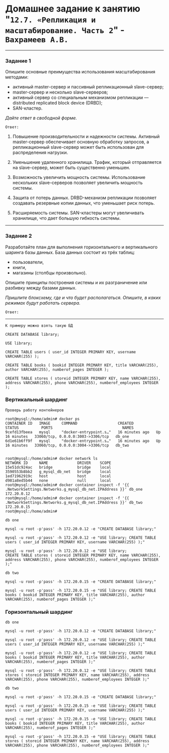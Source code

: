 # Домашнее задание к занятию "`12.7. «Репликация и масштабирование. Часть 2`" - `Вахрамеев А.В.`

---

### Задание 1

Опишите основные преимущества использования масштабирования методами:

- активный master-сервер и пассивный репликационный slave-сервер; 
- master-сервер и несколько slave-серверов;
- активный сервер со специальным механизмом репликации — distributed replicated block device (DRBD);
- SAN-кластер.

*Дайте ответ в свободной форме.*

`Ответ:`

1. Повышение производительности и надежности системы. Активный master-сервер обеспечивает основную обработку запросов, а репликационный slave-сервер может быть использован для распределения нагрузки.

2. Уменьшение удаленного хранилища. Трафик, который отправляется на slave-сервер, может быть существенно уменьшен.

3. Возможность увеличить мощность системы. Использование нескольких slave-серверов позволяет увеличить мощность системы.

4. Защита от потерь данных. DRBD-механизм репликации позволяет создавать резервные копии данных, что уменьшает риск потерь.

5. Расширяемость системы. SAN-кластеры могут увеличивать хранилище, что дает большую гибкость системы.
---

### Задание 2


Разработайте план для выполнения горизонтального и вертикального шаринга базы данных. База данных состоит из трёх таблиц: 

- пользователи, 
- книги, 
- магазины (столбцы произвольно). 

Опишите принципы построения системы и их разграничение или разбивку между базами данных.

*Пришлите блоксхему, где и что будет располагаться. Опишите, в каких режимах будут работать сервера.* 

`Ответ:`

---

`К примеру можно взять такую БД`
```
CREATE DATABASE library;

USE library;

CREATE TABLE users ( user_id INTEGER PRIMARY KEY, username VARCHAR(255) );

CREATE TABLE books ( bookid INTEGER PRIMARY KEY, title VARCHAR(255), author VARCHAR(255), numberof_pages INTEGER );

CREATE TABLE stores ( storeid INTEGER PRIMARY KEY, name VARCHAR(255), address VARCHAR(255), phone VARCHAR(255), numberof_employees INTEGER );
```

### Вертикальный шардинг

`Проверь работу контейнеров`

```
root@mysql:/home/admin# docker ps
CONTAINER ID   IMAGE     COMMAND                  CREATED          STATUS          PORTS                               NAMES
9cefd13fbeea   mysql     "docker-entrypoint.s…"   16 minutes ago   Up 16 minutes   33060/tcp, 0.0.0.0:3003->3306/tcp   db_one
6d1e61b6ff9f   mysql     "docker-entrypoint.s…"   16 minutes ago   Up 16 minutes   33060/tcp, 0.0.0.0:3004->3306/tcp   db_two


root@mysql:/home/admin# docker network ls
NETWORK ID     NAME             DRIVER    SCOPE
15e51dc924ac   bridge           bridge    local
3590553b8bb2   g_mysql_db_net   bridge    local
1ed71962919c   host             host      local
d981a8ed5b44   none             null      local
root@mysql:/home/admin# docker container inspect -f '{{ .NetworkSettings.Networks.g_mysql_db_net.IPAddress }}' db_one
172.20.0.12
root@mysql:/home/admin# docker container inspect -f '{{ .NetworkSettings.Networks.g_mysql_db_net.IPAddress }}' db_two
172.20.0.15
root@mysql:/home/admin# 

```

`db one`

```
mysql -u root -p'pass' -h 172.20.0.12 -e "CREATE DATABASE library;"

mysql -u root -p'pass' -h 172.20.0.12 -e "USE library; CREATE TABLE users ( user_id INTEGER PRIMARY KEY, username VARCHAR(255) );"

mysql -u root -p'pass' -h 172.20.0.12 -e "USE library; 
CREATE TABLE stores ( storeid INTEGER PRIMARY KEY, name VARCHAR(255), address VARCHAR(255), phone VARCHAR(255), numberof_employees INTEGER );"
```


`db two`

```
mysql -u root -p'pass' -h 172.20.0.15 -e "CREATE DATABASE library;"

mysql -u root -p'pass' -h 172.20.0.15 -e "USE library; CREATE TABLE books ( bookid INTEGER PRIMARY KEY, title VARCHAR(255), author VARCHAR(255), numberof_pages INTEGER );"
```

### Горизонтальный шардинг
`db one`

```
mysql -u root -p'pass' -h 172.20.0.12 -e "CREATE DATABASE library;"

mysql -u root -p'pass' -h 172.20.0.12 -e "USE library; CREATE TABLE users ( user_id INTEGER PRIMARY KEY, username VARCHAR(255) );"

mysql -u root -p'pass' -h 172.20.0.12 -e "USE library; CREATE TABLE books ( bookid INTEGER PRIMARY KEY, title VARCHAR(255), author VARCHAR(255), numberof_pages INTEGER );"

mysql -u root -p'pass' -h 172.20.0.12 -e "USE library; CREATE TABLE stores ( storeid INTEGER PRIMARY KEY, name VARCHAR(255), address VARCHAR(255), phone VARCHAR(255), numberof_employees INTEGER );"
```
`db two`

```
mysql -u root -p'pass' -h 172.20.0.15 -e "CREATE DATABASE library;"

mysql -u root -p'pass' -h 172.20.0.15 -e "USE library; CREATE TABLE users ( user_id INTEGER PRIMARY KEY, username VARCHAR(255) );"

mysql -u root -p'pass' -h 172.20.0.15 -e "USE library; CREATE TABLE books ( bookid INTEGER PRIMARY KEY, title VARCHAR(255), author VARCHAR(255), numberof_pages INTEGER );"

mysql -u root -p'pass' -h 172.20.0.15 -e "USE library; CREATE TABLE stores ( storeid INTEGER PRIMARY KEY, name VARCHAR(255), address VARCHAR(255), phone VARCHAR(255), numberof_employees INTEGER );"
```

